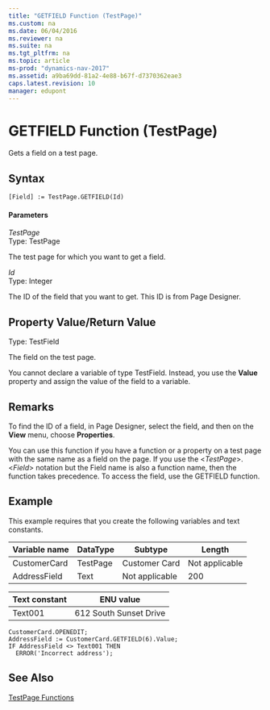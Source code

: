 ```yaml
---
title: "GETFIELD Function (TestPage)"
ms.custom: na
ms.date: 06/04/2016
ms.reviewer: na
ms.suite: na
ms.tgt_pltfrm: na
ms.topic: article
ms-prod: "dynamics-nav-2017"
ms.assetid: a9ba69dd-81a2-4e88-b67f-d7370362eae3
caps.latest.revision: 10
manager: edupont
---
```

# GETFIELD Function (TestPage)
Gets a field on a test page.  
  
## Syntax  
  
```  
[Field] := TestPage.GETFIELD(Id)  
```  
  
#### Parameters  
 *TestPage*  
 Type: TestPage  
  
 The test page for which you want to get a field.  
  
 *Id*  
 Type: Integer  
  
 The ID of the field that you want to get. This ID is from Page Designer.  
  
## Property Value/Return Value  
 Type: TestField  
  
 The field on the test page.  
  
 You cannot declare a variable of type TestField. Instead, you use the **Value** property and assign the value of the field to a variable.  
  
## Remarks  
 To find the ID of a field, in Page Designer, select the field, and then on the **View** menu, choose **Properties**.  
  
 You can use this function if you have a function or a property on a test page with the same name as a field on the page. If you use the \<*TestPage*>.\<*Field*> notation but the Field name is also a function name, then the function takes precedence. To access the field, use the GETFIELD function.  
  
## Example  
 This example requires that you create the following variables and text constants.  
  
|Variable name|DataType|Subtype|Length|  
|-------------------|--------------|-------------|------------|  
|CustomerCard|TestPage|Customer Card|Not applicable|  
|AddressField|Text|Not applicable|200|  
  
|Text constant|ENU value|  
|-------------------|---------------|  
|Text001|612 South Sunset Drive|  
  
```  
CustomerCard.OPENEDIT;  
AddressField := CustomerCard.GETFIELD(6).Value;  
IF AddressField <> Text001 THEN  
  ERROR('Incorrect address');  
```  
  
## See Also  
 [TestPage Functions](TestPage-Functions.md)